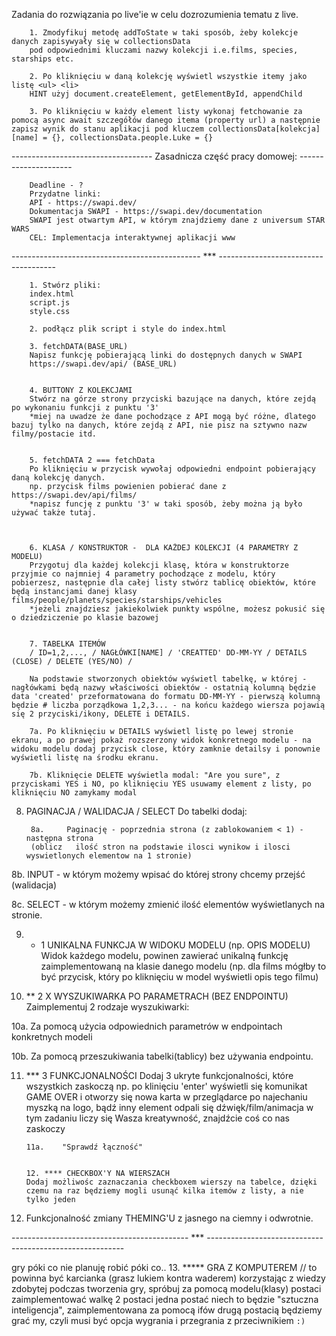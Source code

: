 Zadania do rozwiązania po live'ie w celu dozrozumienia tematu z live.

        1. Zmodyfikuj metodę addToState w taki sposób, żeby kolekcje danych zapisywyały się w collectionsData
        pod odpowiednimi kluczami nazwy kolekcji i.e.films, species, starships etc.

        2. Po kliknięciu w daną kolekcję wyświetl wszystkie itemy jako listę <ul> <li>
        HINT użyj document.createElement, getElementById, appendChild

        3. Po kliknięciu w każdy element listy wykonaj fetchowanie za pomocą async await szczegółów danego itema (property url) a następnie zapisz wynik do stanu aplikacji pod kluczem collectionsData[kolekcja][name] = {}, collectionsData.people.Luke = {}

----------------------------------- Zasadnicza część pracy domowej: ---------------------

        Deadline - ?
        Przydatne linki:
        API - https://swapi.dev/
        Dokumentacja SWAPI - https://swapi.dev/documentation
        SWAPI jest otwartym API, w którym znajdziemy dane z universum STAR WARS
        CEL: Implementacja interaktywnej aplikacji www

----------------------------------------------- *** -------------------------------------
      
        1. Stwórz pliki:
        index.html
        script.js
        style.css

        2. podłącz plik script i style do index.html

        3. fetchDATA(BASE_URL) 
        Napisz funkcję pobierającą linki do dostępnych danych w SWAPI
        https://swapi.dev/api/ (BASE_URL)


        4. BUTTONY Z KOLEKCJAMI
        Stwórz na górze strony przyciski bazujące na danych, które zejdą po wykonaniu funkcji z punktu '3'
        *miej na uwadze że dane pochodzące z API mogą być różne, dlatego bazuj tylko na danych, które zejdą z API, nie pisz na sztywno nazw filmy/postacie itd.


        5. fetchDATA 2 === fetchData
        Po kliknięciu w przycisk wywołaj odpowiedni endpoint pobierający daną kolekcję danych.
        np. przycisk films powienien pobierać dane z https://swapi.dev/api/films/
        *napisz funcję z punktu '3' w taki sposób, żeby można ją było używać także tutaj.



        6. KLASA / KONSTRUKTOR -  DLA KAŻDEJ KOLEKCJI (4 PARAMETRY Z MODELU) 
        Przygotuj dla każdej kolekcji klasę, która w konstruktorze przyjmie co najmniej 4 parametry pochodzące z modelu, który pobierzesz, następnie dla całej listy stwórz tablicę obiektów, które będą instancjami danej klasy films/people/planets/species/starships/vehicles
        *jeżeli znajdziesz jakiekolwiek punkty wspólne, możesz pokusić się o dziedziczenie po klasie bazowej


        7. TABELKA ITEMÓW
        / ID=1,2,..., / NAGŁÓWKI[NAME] / 'CREATTED' DD-MM-YY / DETAILS (CLOSE) / DELETE (YES/NO) / 
        
        Na podstawie stworzonych obiektów wyświetl tabelkę, w której - nagłówkami będą nazwy właściwości obiektów - ostatnią kolumną będzie data 'created' przeformatowana do formatu DD-MM-YY - pierwszą kolumną będzie # liczba porządkowa 1,2,3... - na końcu każdego wiersza pojawią się 2 przyciski/ikony, DELETE i DETAILS. 

        7a. Po kliknięciu w DETAILS wyświetl listę po lewej stronie ekranu, a po prawej pokaż rozszerzony widok konkretnego modelu - na widoku modelu dodaj przycisk close, który zamknie detailsy i ponownie wyświetli listę na środku ekranu. 

        7b. Kliknięcie DELETE wyświetla modal: "Are you sure", z przyciskami YES i NO, po kliknięciu YES usuwamy element z listy, po kliknięciu NO zamykamy modal


8. PAGINACJA / WALIDACJA / SELECT 
        Do tabelki dodaj:

        8a.     Paginację - poprzednia strona (z zablokowaniem < 1) - następna strona 
        (oblicz   ilość stron na podstawie ilosci wynikow i ilosci wyswietlonych elementow na 1 stronie)

8b.     INPUT - w którym możemy wpisać do której strony chcemy przejść (walidacja) 

8c.     SELECT - w którym możemy zmienić ilość elementów wyświetlanych na stronie.


9. * 1 UNIKALNA FUNKCJA W WIDOKU MODELU (np. OPIS MODELU)
Widok każdego modelu, powinen zawierać unikalną funkcję zaimplementowaną na klasie danego modelu (np. dla films mógłby to być przycisk, który po kliknięciu w model wyświetli opis tego filmu)


10. **  2 X WYSZUKIWARKA PO PARAMETRACH (BEZ ENDPOINTU)
Zaimplementuj 2 rodzaje wyszukiwarki: 

10a.    Za pomocą użycia odpowiednich parametrów w endpointach konkretnych modeli 

10b.    Za pomocą przeszukiwania tabelki(tablicy) bez używania endpointu.


11. *** 3 FUNKCJONALNOŚCI 
Dodaj 3 ukryte funkcjonalności, które wszystkich zaskoczą
np. po klinięciu 'enter' wyświetli się komunikat GAME OVER i otworzy się nowa karta w przeglądarce
po najechaniu myszką na logo, bądź inny element odpali się dźwięk/film/animacja
w tym zadaniu liczy się Wasza kreatywność, znajdźcie coś co nas zaskoczy 

        11a.    "Sprawdź łączność" 


        12. **** CHECKBOX'Y NA WIERSZACH  
        Dodaj możliwośc zaznaczania checkboxem wierszy na tabelce, dzięki czemu na raz będziemy mogli usunąć kilka itemów z listy, a nie tylko jeden


14. Funkcjonalność zmiany THEMING'U z jasnego na ciemny i odwrotnie.

-------------------------------------------- *** ---------------------------------------------------------

gry póki co nie planuję robić póki co..
13. ***** GRA Z KOMPUTEREM // to powinna być karcianka (grasz lukiem kontra waderem)
korzystając z wiedzy zdobytej podczas tworzenia gry, spróbuj za pomocą modelu(klasy) postaci zaimplementować walkę 2 postaci jedna postać niech to będzie "sztuczna inteligencja", zaimplementowana za pomocą ifów drugą postacią będziemy grać my, czyli musi być opcja wygrania i przegrania z przeciwnikiem `:)`